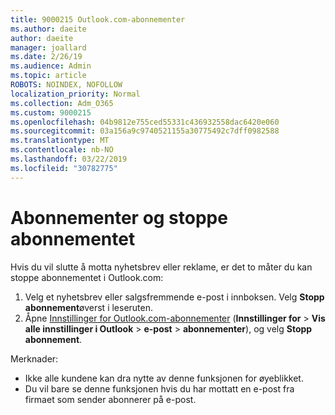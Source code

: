 ```yaml
---
title: 9000215 Outlook.com-abonnementer
ms.author: daeite
author: daeite
manager: joallard
ms.date: 2/26/19
ms.audience: Admin
ms.topic: article
ROBOTS: NOINDEX, NOFOLLOW
localization_priority: Normal
ms.collection: Adm_O365
ms.custom: 9000215
ms.openlocfilehash: 04b9812e755ced55331c436932558dac6420e060
ms.sourcegitcommit: 03a156a9c9740521155a30775492c7dff0982588
ms.translationtype: MT
ms.contentlocale: nb-NO
ms.lasthandoff: 03/22/2019
ms.locfileid: "30782775"
---
```

# <a name="subscriptions-and-unsubscribing"></a>Abonnementer og stoppe abonnementet

Hvis du vil slutte å motta nyhetsbrev eller reklame, er det to måter du kan stoppe abonnementet i Outlook.com:

1. Velg et nyhetsbrev eller salgsfremmende e-post i innboksen. Velg **Stopp abonnement**øverst i leseruten.
2. Åpne [Innstillinger for Outlook.com-abonnementer](https://outlook.live.com/mail/options/mail/brandsSubscriptions) (**Innstillinger for** > **Vis alle innstillinger i Outlook** > **e-post** > **abonnementer**), og velg **Stopp abonnement**.

Merknader:

- Ikke alle kundene kan dra nytte av denne funksjonen for øyeblikket.
- Du vil bare se denne funksjonen hvis du har mottatt en e-post fra firmaet som sender abonnerer på e-post.